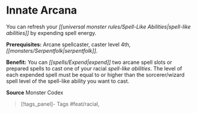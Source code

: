 ﻿---
cssclass: [feats]

---
# Innate Arcana

You can refresh your _[[universal monster rules/Spell-Like Abilities|spell-like abilities]]_ by expending spell energy.

**Prerequisites:** Arcane spellcaster, caster level 4th, _[[monsters/Serpentfolk|serpentfolk]]_.

**Benefit:** You can _[[spells/Expend|expend]]_ two arcane spell slots or prepared spells to cast one of your racial _spell-like abilities_. The level of each expended spell must be equal to or higher than the sorcerer/wizard spell level of the spell-like ability you want to cast.

**Source** Monster Codex
>[!tags_panel]- Tags
> #feat/racial, 